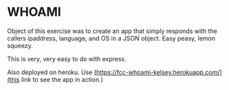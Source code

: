# WHOAMI

Object of this exercise was to create an app that simply responds with 
the callers ipaddress, language, and OS in a JSON object. Easy peasy, lemon squeezy.

This is very, very easy to do with express.

Also deployed on heroku. Use [https://fcc-whoami-kelsey.herokuapp.com/](this link to see the app in action.)